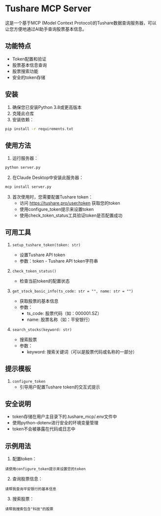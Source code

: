 # Tushare MCP Server

这是一个基于MCP (Model Context Protocol)的Tushare数据查询服务器，可以让您方便地通过AI助手查询股票基本信息。

## 功能特点

- Token配置和验证
- 股票基本信息查询
- 股票搜索功能
- 安全的token存储

## 安装

1. 确保您已安装Python 3.8或更高版本
2. 克隆此仓库
3. 安装依赖：
```bash
pip install -r requirements.txt
```

## 使用方法

1. 运行服务器：
```bash
python server.py
```

2. 在Claude Desktop中安装此服务器：
```bash
mcp install server.py
```

3. 首次使用时，您需要配置Tushare token：
   - 访问 https://tushare.pro/user/token 获取您的token
   - 使用configure_token提示来设置token
   - 使用check_token_status工具验证token是否配置成功

## 可用工具

1. `setup_tushare_token(token: str)`
   - 设置Tushare API token
   - 参数：token - Tushare API token字符串

2. `check_token_status()`
   - 检查当前token的配置状态

3. `get_stock_basic_info(ts_code: str = "", name: str = "")`
   - 获取股票的基本信息
   - 参数：
     - ts_code: 股票代码（如：000001.SZ）
     - name: 股票名称（如：平安银行）

4. `search_stocks(keyword: str)`
   - 搜索股票
   - 参数：
     - keyword: 搜索关键词（可以是股票代码或名称的一部分）

## 提示模板

1. `configure_token`
   - 引导用户配置Tushare token的交互式提示

## 安全说明

- token存储在用户主目录下的.tushare_mcp/.env文件中
- 使用python-dotenv进行安全的环境变量管理
- token不会被暴露在代码或日志中

## 示例用法

1. 配置token：
```
请使用configure_token提示来设置您的token
```

2. 查询股票信息：
```
请帮我查询平安银行的基本信息
```

3. 搜索股票：
```
请帮我搜索包含"科技"的股票
``` 